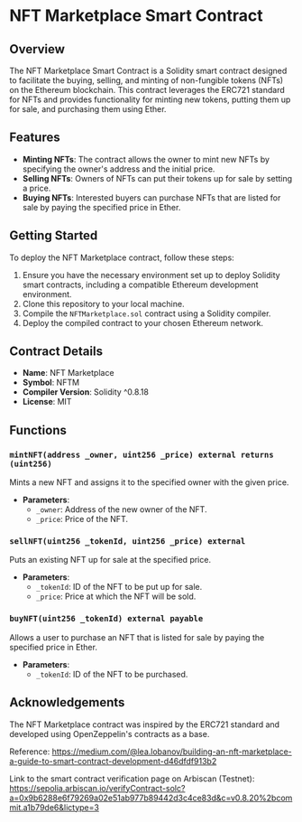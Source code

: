 # NFT Marketplace Smart Contract

## Overview

The NFT Marketplace Smart Contract is a Solidity smart contract designed to facilitate the buying, selling, and minting of non-fungible tokens (NFTs) on the Ethereum blockchain. This contract leverages the ERC721 standard for NFTs and provides functionality for minting new tokens, putting them up for sale, and purchasing them using Ether.

## Features

- **Minting NFTs**: The contract allows the owner to mint new NFTs by specifying the owner's address and the initial price.
- **Selling NFTs**: Owners of NFTs can put their tokens up for sale by setting a price.
- **Buying NFTs**: Interested buyers can purchase NFTs that are listed for sale by paying the specified price in Ether.

## Getting Started

To deploy the NFT Marketplace contract, follow these steps:

1. Ensure you have the necessary environment set up to deploy Solidity smart contracts, including a compatible Ethereum development environment.
2. Clone this repository to your local machine.
3. Compile the `NFTMarketplace.sol` contract using a Solidity compiler.
4. Deploy the compiled contract to your chosen Ethereum network.

## Contract Details

- **Name**: NFT Marketplace
- **Symbol**: NFTM
- **Compiler Version**: Solidity ^0.8.18
- **License**: MIT

## Functions

### `mintNFT(address _owner, uint256 _price) external returns (uint256)`

Mints a new NFT and assigns it to the specified owner with the given price.

- **Parameters**:
  - `_owner`: Address of the new owner of the NFT.
  - `_price`: Price of the NFT.

### `sellNFT(uint256 _tokenId, uint256 _price) external`

Puts an existing NFT up for sale at the specified price.

- **Parameters**:
  - `_tokenId`: ID of the NFT to be put up for sale.
  - `_price`: Price at which the NFT will be sold.

### `buyNFT(uint256 _tokenId) external payable`

Allows a user to purchase an NFT that is listed for sale by paying the specified price in Ether.

- **Parameters**:
  - `_tokenId`: ID of the NFT to be purchased.

## Acknowledgements

The NFT Marketplace contract was inspired by the ERC721 standard and developed using OpenZeppelin's contracts as a base.

Reference: https://medium.com/@lea.lobanov/building-an-nft-marketplace-a-guide-to-smart-contract-development-d46dfdf913b2

Link to the smart contract verification page on Arbiscan (Testnet): https://sepolia.arbiscan.io/verifyContract-solc?a=0x9b6288e6f79269a02e51ab977b89442d3c4ce83d&c=v0.8.20%2bcommit.a1b79de6&lictype=3